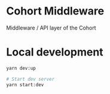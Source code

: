 # Cohort Middleware

Middleware / API layer of the Cohort

# Local development

```sh
yarn dev:up

# Start dev server
yarn start:dev
```
